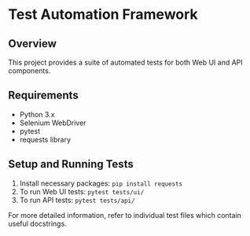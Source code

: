 # Test Automation Framework

## Overview
This project provides a suite of automated tests for both Web UI and API components.

## Requirements
- Python 3.x
- Selenium WebDriver
- pytest
- requests library

## Setup and Running Tests
1. Install necessary packages: `pip install requests`
2. To run Web UI tests: `pytest tests/ui/`
3. To run API tests: `pytest tests/api/`

For more detailed information, refer to individual test files which contain useful docstrings.
